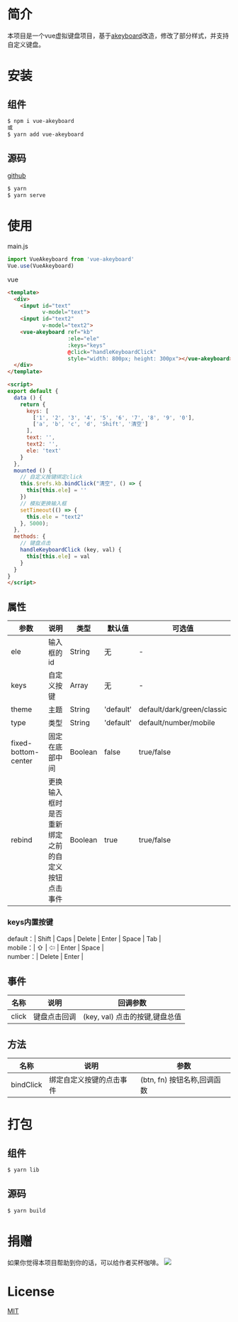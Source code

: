 # 简介

本项目是一个vue虚拟键盘项目，基于<a href="https://github.com/18510047382/A-Keyboard">akeyboard</a>改造，修改了部分样式，并支持自定义键盘。

# 安装

## 组件

```sh
$ npm i vue-akeyboard
或
$ yarn add vue-akeyboard
```

## 源码

<a href="https://github.com/sscfaith/vue-akeyboard" target="_blank">github</a>

```sh
$ yarn
$ yarn serve
```

# 使用

main.js
```js
import VueAkeyboard from 'vue-akeyboard'
Vue.use(VueAkeyboard)
```

vue
```html
<template>
  <div>
    <input id="text"
           v-model="text">
    <input id="text2"
           v-model="text2">
    <vue-akeyboard ref="kb"
                   :ele="ele"
                   :keys="keys"
                   @click="handleKeyboardClick"
                   style="width: 800px; height: 300px"></vue-akeyboard>
  </div>
</template>

<script>
export default {
  data () {
    return {
      keys: [
        ['1', '2', '3', '4', '5', '6', '7', '8', '9', '0'],
        ['a', 'b', 'c', 'd', 'Shift', '清空']
      ],
      text: '',
      text2: '',
      ele: 'text'
    }
  },
  mounted () {
    // 自定义按键绑定click
    this.$refs.kb.bindClick("清空", () => {
      this[this.ele] = ''
    })
    // 模拟更换输入框
    setTimeout(() => {
      this.ele = "text2"
    }, 5000);
  },
  methods: {
    // 键盘点击
    handleKeyboardClick (key, val) {
      this[this.ele] = val
    }
  }
}
</script>
```

## 属性

| 参数 | 说明 | 类型 | 默认值 | 可选值 |
| ------ | ------ | ------ | ------ | ----- |
| ele | 输入框的id | String | 无 | - |
| keys | 自定义按键 | Array | 无 | - |
| theme | 主题 | String | 'default' | default/dark/green/classic |
| type | 类型 | String | 'default' | default/number/mobile |
| fixed-bottom-center | 固定在底部中间 | Boolean | false | true/false |
| rebind | 更换输入框时是否重新绑定之前的自定义按钮点击事件 | Boolean | true | true/false

### keys内置按键
default：| Shift | Caps | Delete | Enter | Space | Tab | <br>
mobile：| ⇧ | ⇦ | Enter | Space | <br>
number：| Delete | Enter |

## 事件

| 名称 | 说明 | 回调参数 |
| ------ | ------ | ------ |
| click | 键盘点击回调 | (key, val) 点击的按键,键盘总值 |

## 方法

| 名称 | 说明 | 参数 |
| ------ | ------ | ------ |
| bindClick | 绑定自定义按键的点击事件 | (btn, fn) 按钮名称,回调函数 |

# 打包

## 组件

```sh
$ yarn lib
```

## 源码

```sh
$ yarn build
```

# 捐赠
如果你觉得本项目帮助到你的话，可以给作者买杯咖啡。
<img src="http://112.74.43.150/images/donate.png">

# License

<a href="https://opensource.org/licenses/MIT" target="_blank">MIT</a>
